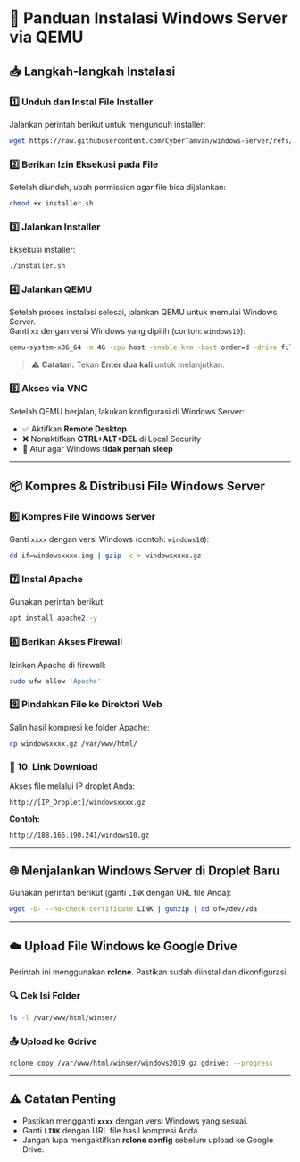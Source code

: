 # 🚀 Panduan Instalasi Windows Server via QEMU

## 📥 Langkah-langkah Instalasi

### 1️⃣ Unduh dan Instal File Installer
Jalankan perintah berikut untuk mengunduh installer:

```bash
wget https://raw.githubusercontent.com/CyberTamvan/windows-Server/refs/heads/main/installer.sh
```

### 2️⃣ Berikan Izin Eksekusi pada File
Setelah diunduh, ubah permission agar file bisa dijalankan:

```bash
chmod +x installer.sh
```

### 3️⃣ Jalankan Installer
Eksekusi installer:

```bash
./installer.sh
```

### 4️⃣ Jalankan QEMU
Setelah proses instalasi selesai, jalankan QEMU untuk memulai Windows Server.  
Ganti `xx` dengan versi Windows yang dipilih (contoh: `windows10`):

```bash
qemu-system-x86_64 -m 4G -cpu host -enable-kvm -boot order=d -drive file=windowsxx.iso,media=cdrom -drive file=windowsxx.img,format=raw,if=virtio -drive file=virtio-win.iso,media=cdrom -device usb-ehci,id=usb,bus=pci.0,addr=0x4 -device usb-tablet -vnc :0
```

> ⚠️ **Catatan:** Tekan **Enter dua kali** untuk melanjutkan.

### 5️⃣ Akses via VNC
Setelah QEMU berjalan, lakukan konfigurasi di Windows Server:
- ✅ Aktifkan **Remote Desktop**
- ❌ Nonaktifkan **CTRL+ALT+DEL** di Local Security
- 🔋 Atur agar Windows **tidak pernah sleep**

---

## 📦 Kompres & Distribusi File Windows Server

### 6️⃣ Kompres File Windows Server
Ganti `xxxx` dengan versi Windows (contoh: `windows10`):

```bash
dd if=windowsxxxx.img | gzip -c > windowsxxxx.gz
```

### 7️⃣ Instal Apache
Gunakan perintah berikut:

```bash
apt install apache2 -y
```

### 8️⃣ Berikan Akses Firewall
Izinkan Apache di firewall:

```bash
sudo ufw allow 'Apache'
```

### 9️⃣ Pindahkan File ke Direktori Web
Salin hasil kompresi ke folder Apache:

```bash
cp windowsxxxx.gz /var/www/html/
```

### 🔗 10. Link Download
Akses file melalui IP droplet Anda:

```
http://[IP_Droplet]/windowsxxxx.gz
```

**Contoh:**
```
http://188.166.190.241/windows10.gz
```

---

## 🌐 Menjalankan Windows Server di Droplet Baru
Gunakan perintah berikut (ganti `LINK` dengan URL file Anda):

```bash
wget -O- --no-check-certificate LINK | gunzip | dd of=/dev/vda
```

---

## ☁️ Upload File Windows ke Google Drive

Perintah ini menggunakan **rclone**. Pastikan sudah diinstal dan dikonfigurasi.

### 🔍 Cek Isi Folder
```bash
ls -l /var/www/html/winser/
```

### 📤 Upload ke Gdrive
```bash
rclone copy /var/www/html/winser/windows2019.gz gdrive: --progress
```

---

## ⚠️ Catatan Penting
- Pastikan mengganti **`xxxx`** dengan versi Windows yang sesuai.
- Ganti **`LINK`** dengan URL file hasil kompresi Anda.
- Jangan lupa mengaktifkan **rclone config** sebelum upload ke Google Drive.
